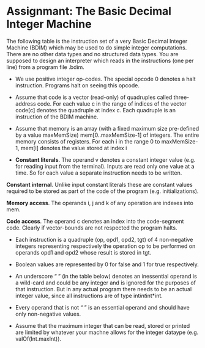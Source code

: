 # Assignmant: The Basic Decimal Integer Machine
The following table is the instruction set of a very Basic Decimal Integer Machine (BDIM) which may be used to
do simple integer computations. There are no other data types and no structured data types. You are supposed
to design an interpreter which reads in the instructions (one per line) from a program file <filename>.bdim.

  - We use positive integer op-codes. The special opcode 0 denotes a halt instruction. Programs halt on
  seeing this opcode.

  - Assume that code is a vector (read-only) of quadruples called three-address code. For each value c in the
  range of indices of the vector code[c] denotes the quadruple at index c. Each quadruple is an instruction
  of the BDIM machine.

  - Assume that memory is an array (with a fixed maximum size pre-defined by a value maxMemSize)
  mem[0..maxMemSize-1] of integers. The entire memory consists of registers. For each i in the range
  0 to maxMemSize-1, mem[i] denotes the value stored at index i

  - **Constant literals**. The operand v denotes a constant integer value (e.g. for reading input from the
  terminal). Inputs are read only one value at a time. So for each value a separate instruction needs
  to be written.

  **Constant internal**. Unlike input constant literals these are constant values required to be stored as part
    of the code of the program (e.g. initializations).

  **Memory access**. The operands i, j and k of any operation are indexes into mem.

  **Code access**. The operand c denotes an index into the code-segment code. Clearly if vector-bounds are
    not respected the program halts.

  - Each instruction is a quadruple (op, opd1, opd2, tgt) of 4 non-negative integers representing respectively the operation op to be performed on operands opd1 and opd2 whose result is stored in tgt.

  - Boolean values are represented by 0 for false and 1 for true respectively.

  - An underscore “ ” (in the table below) denotes an inessential operand is a wild-card and could be any
  integer and is ignored for the purposes of that instruction. But in any actual program there needs to be
  an actual integer value, since all instructions are of type int*int*int*int.

  - Every operand that is not “ ” is an essential operand and should have only non-negative values.

  - Assume that the maximum integer that can be read, stored or printed are limited by whatever your
  machne allows for the integer dataype (e.g. valOf(Int.maxInt)).
  
